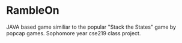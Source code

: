 RambleOn
========

JAVA based game similiar to the popular "Stack the States" game by popcap games. Sophomore year cse219 class project.


